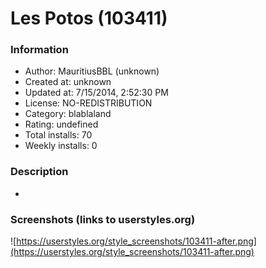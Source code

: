 # Les Potos (103411)

### Information
- Author: MauritiusBBL (unknown)
- Created at: unknown
- Updated at: 7/15/2014, 2:52:30 PM
- License: NO-REDISTRIBUTION
- Category: blablaland
- Rating: undefined
- Total installs: 70
- Weekly installs: 0


### Description
-


### Screenshots (links to userstyles.org)
![https://userstyles.org/style_screenshots/103411-after.png](https://userstyles.org/style_screenshots/103411-after.png)


